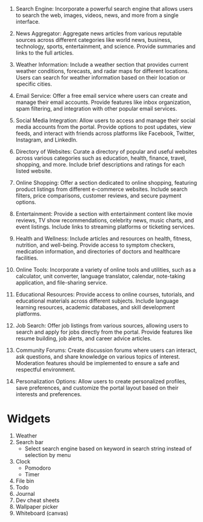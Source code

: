 1. Search Engine: Incorporate a powerful search engine that allows users to
   search the web, images, videos, news, and more from a single interface.

2. News Aggregator: Aggregate news articles from various reputable sources
   across different categories like world news, business, technology, sports,
   entertainment, and science. Provide summaries and links to the full articles.

3. Weather Information: Include a weather section that provides current weather
   conditions, forecasts, and radar maps for different locations. Users can search
   for weather information based on their location or specific cities.

4. Email Service: Offer a free email service where users can create and manage
   their email accounts. Provide features like inbox organization, spam filtering,
   and integration with other popular email services.

5. Social Media Integration: Allow users to access and manage their social
   media accounts from the portal. Provide options to post updates, view feeds,
   and interact with friends across platforms like Facebook, Twitter, Instagram,
   and LinkedIn.

6. Directory of Websites: Curate a directory of popular and useful websites
   across various categories such as education, health, finance, travel, shopping,
   and more. Include brief descriptions and ratings for each listed website.

7. Online Shopping: Offer a section dedicated to online shopping, featuring
   product listings from different e-commerce websites. Include search filters,
   price comparisons, customer reviews, and secure payment options.

8. Entertainment: Provide a section with entertainment content like movie
   reviews, TV show recommendations, celebrity news, music charts, and event
   listings. Include links to streaming platforms or ticketing services.

9. Health and Wellness: Include articles and resources on health, fitness,
   nutrition, and well-being. Provide access to symptom checkers, medication
   information, and directories of doctors and healthcare facilities.

10. Online Tools: Incorporate a variety of online tools and utilities, such as
    a calculator, unit converter, language translator, calendar, note-taking
    application, and file-sharing service.

11. Educational Resources: Provide access to online courses, tutorials, and
    educational materials across different subjects. Include language learning
    resources, academic databases, and skill development platforms.

12. Job Search: Offer job listings from various sources, allowing users to
    search and apply for jobs directly from the portal. Provide features like
    resume building, job alerts, and career advice articles.

13. Community Forums: Create discussion forums where users can interact, ask
    questions, and share knowledge on various topics of interest. Moderation
    features should be implemented to ensure a safe and respectful environment.

14. Personalization Options: Allow users to create personalized profiles, save
    preferences, and customize the portal layout based on their interests and
    preferences.

# Widgets

1. Weather
2. Search bar
   - Select search engine based on keyword in search string instead of selection by menu
3. Clock
   - Pomodoro
   - Timer
4. File bin
5. Todo
6. Journal
7. Dev cheat sheets
8. Wallpaper picker
9. Whiteboard (canvas)
